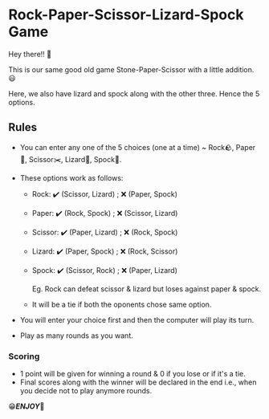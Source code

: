 # Rock-Paper-Scissor-Lizard-Spock Game

Hey there!! :wave: 

This is our same good old game Stone-Paper-Scissor with a little addition. :smiley:	

Here, we also have lizard and spock along with the other three. Hence the 5 options.

## Rules

* You can enter any one of the 5 choices (one at a time) ~ Rock:rock:, Paper:page_facing_up:, Scissor:scissors:, Lizard:lizard:, Spock:vulcan_salute:.
* These options work as follows:

   - Rock:    ✔️ (Scissor, Lizard)    ;  :x: (Paper, Spock)      
   - Paper:   ✔️ (Rock, Spock)    ;      :x: (Scissor, Lizard)
   - Scissor: ✔️ (Paper, Lizard)    ;    :x: (Rock, Spock)
   - Lizard:  ✔️ (Paper, Spock)    ;     :x: (Rock, Scissor)
   - Spock:   ✔️ (Scissor, Rock)    ;    :x: (Paper, Lizard)
 
     Eg. Rock can defeat scissor & lizard but loses against paper & spock.
   - It will be a tie if both the oponents chose same option.
 
* You will enter your choice first and then the computer will play its turn.
* Play as many rounds as you want.
  
### Scoring 
* 1 point will be given for winning a round & 0 if you lose or if it's a tie.
* Final scores along with the winner will be declared in the end i.e., when you decide not to play anymore rounds.

:grin:***ENJOY***:star_struck:
